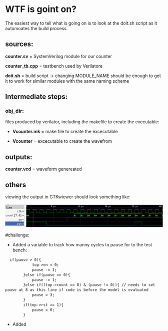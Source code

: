 # WTF is goint on?
The easiest way to tell what is going on is to look at the doit.sh script as it automoates the build process.

## sources:
**counter.sv** = SystemVerilog module for our counter

**counter_tb.cpp** = testbench used by Verilatore

**doit.sh** = build script -> changing MODULE_NAME should be enough to get it to work for similar modules with the same naming scheme

## Intermediate steps:
### obj_dir:
files produced by verilator, including the makefile to create the executable:

* **Vcounter.mk** = make file to create the excecutable

* **Vcounter** = excecutable to create the wavefrom

## outputs:
**counter.vcd** = waveform genereated

## others

viewing the output in GTKwiewer should look something like:

![wavefrom](images/waveform)

#challenge:
* Added a variable to track how manny cycles to pause for to the test bench:
```
  if(pause > 0){
            top->en = 0;
            pause -= 1;
        }else if(pause == 0){
            pause -= 1;
        }else if((top->count == 8) & (pause != 0)){ // needs to set pause at 8 as this line if code is before the model is evaluated
            pause = 3;
        }
        if(top->rst == 1){
            pause = 0;
        }
```
* Added 

